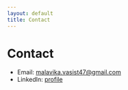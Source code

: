 ```yaml
---
layout: default
title: Contact
---
```


# Contact

- Email: malavika.vasist47@gmail.com  
- LinkedIn: [profile](https://www.linkedin.com/in/malavika-vasist-a236a974/)
